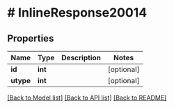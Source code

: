 # # InlineResponse20014

## Properties

Name | Type | Description | Notes
------------ | ------------- | ------------- | -------------
**id** | **int** |  | [optional] 
**utype** | **int** |  | [optional] 

[[Back to Model list]](../../README.md#documentation-for-models) [[Back to API list]](../../README.md#documentation-for-api-endpoints) [[Back to README]](../../README.md)


